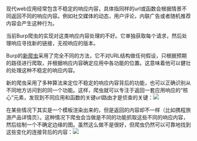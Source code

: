 现代web应用经常包含不稳定的响应内容，具体指同样的url或函数会根据情景不同返回不同的响应内容。例如社交媒体的动态，用户评论，内联广告或者随机推荐内容会产生这种行为。

当前Burp爬虫的实现对这类响应内容处理的不好。它单独获取每个请求，然后处理响应寻找新的链接，无视响应的版本。

Burp的[新爬虫](https://github.com/Boreas514/Burp-Suite-2.0-chinese-document/blob/master/Burp's%20new%20crawler.md)采用了完全不同的方法，它不对URL结构做任何假设，只根据预期的路径进行爬取，并根据响应内容确定应用中各功能的位置。这意味着他可以健壮的处理这种不稳定的响应内容。

新的爬虫采用了多种算法来定位不稳定的响应内容背后的功能，也可以正确识别从不同地方访问到的同一个功能。这样，爬虫就可以专注于返回一套应用响应的“核心”元素，发现到不同应用和函数的关键url路由才是侦查的关键：![](https://portswigger.net/cms/images/00/f5/daa6692f160c-article-crawling-9.png)

在某些情况下其实是一个模板渲染出来的，但是返回的内容却不一样（比如携程旅游产品详情页）。这种情况下爬虫会当做是不同的功能抓取这些不同的响应内容，然后绘制一个不确定边缘的图。虽然这么做不是很好，但爬虫仍然可以可靠地找到这些变化的连接背后的内容：![](https://portswigger.net/cms/images/a3/c4/a60164ce8253-article-crawling-10.png)
